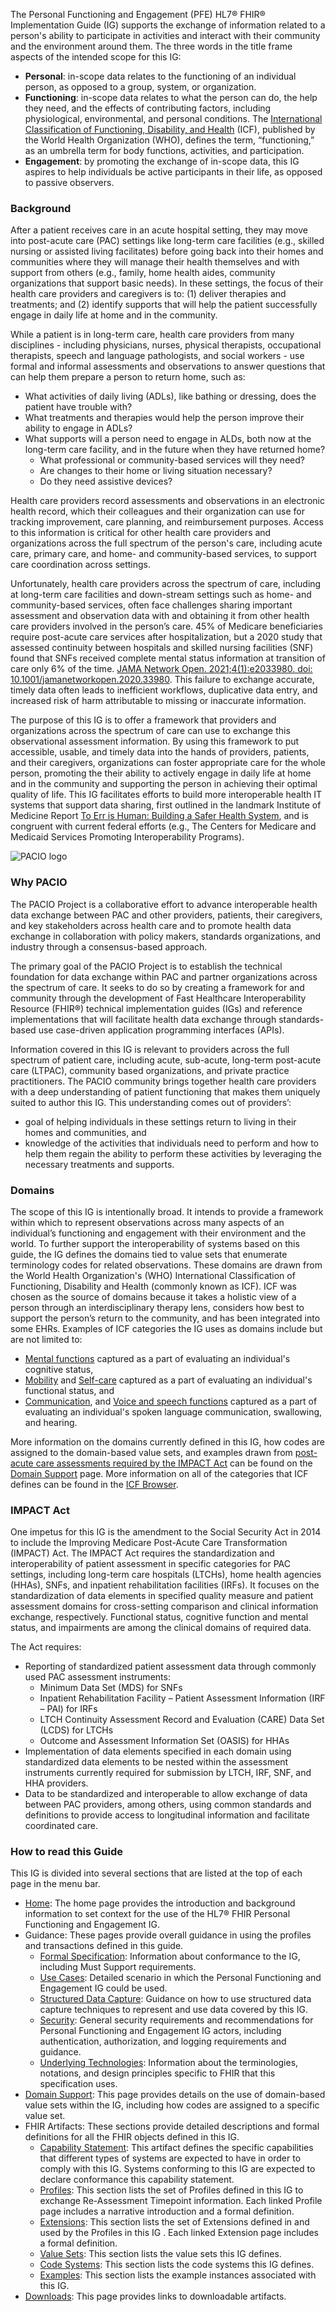 The Personal Functioning and Engagement (PFE) HL7® FHIR® Implementation Guide (IG) supports the exchange of information related to a person's ability to participate in activities and interact with their community and the environment around them. The three words in the title frame aspects of the intended scope for this IG:
- **Personal**: in-scope data relates to the functioning of an individual person, as opposed to a group, system, or organization.
- **Functioning**: in-scope data relates to what the person can do, the help they need, and the effects of contributing factors, including physiological, environmental, and personal conditions. The [International Classification of Functioning, Disability, and Health](https://www.who.int/standards/classifications/international-classification-of-functioning-disability-and-health) (ICF), published by the World Health Organization (WHO), defines the term, “functioning,” as an umbrella term for body functions, activities, and participation. 
- **Engagement**: by promoting the exchange of in-scope data, this IG aspires to help individuals be active participants in their life, as opposed to passive observers.

### Background

After a patient receives care in an acute hospital setting, they may move into post-acute care (PAC) settings like long-term care facilities (e.g., skilled nursing or assisted living facilitates) before going back into their homes and communities where they will manage their health themselves and with support from others (e.g., family, home health aides, community organizations that support basic needs). In these settings, the focus of their health care providers and caregivers is to: (1) deliver therapies and treatments; and (2) identify supports that will help the patient successfully engage in daily life at home and in the community.

While a patient is in long-term care, health care providers from many disciplines - including physicians, nurses, physical therapists, occupational therapists, speech and language pathologists, and social workers - use formal and informal assessments and observations to answer questions that can help them prepare a person to return home, such as:
- What activities of daily living (ADLs), like bathing or dressing, does the patient have trouble with?
- What treatments and therapies would help the person improve their ability to engage in ADLs?
- What supports will a person need to engage in ALDs, both now at the long-term care facility, and in the future when they have returned home?
    - What professional or community-based services will they need? 
    - Are changes to their home or living situation necessary?
    - Do they need assistive devices?

Health care providers record assessments and observations in an electronic health record, which their colleagues and their organization can use for tracking improvement, care planning, and reimbursement purposes. Access to this information is critical for other health care providers and organizations across the full spectrum of the person's care, including acute care, primary care, and home- and community-based services, to support care coordination across settings. 

Unfortunately, health care providers across the spectrum of care, including at long-term care facilities and down-stream settings such as home- and community-based services, often face challenges sharing important assessment and observation data with and obtaining it from other health care providers involved in the person’s care. 45% of Medicare beneficiaries require post-acute care services after hospitalization, but a 2020 study that assessed continuity between hospitals and skilled nursing facilities (SNF) found that SNFs received complete mental status information at transition of care only 6% of the time. [JAMA Network Open. 2021;4(1):e2033980. doi: 10.1001/jamanetworkopen.2020.33980](https://jamanetwork.com/journals/jamanetworkopen/fullarticle/2775075). This failure to exchange accurate, timely data often leads to inefficient workflows, duplicative data entry, and increased risk of harm attributable to missing or inaccurate information.

The purpose of this IG is to offer a framework that providers and organizations across the spectrum of care can use to exchange this observational assessment information. By using this framework to put accessible, usable, and timely data into the hands of providers, patients, and their caregivers, organizations can foster appropriate care for the whole person, promoting the their ability to actively engage in daily life at home and in the community and supporting the person in achieving their optimal quality of life. This IG facilitates efforts to build more interoperable health IT systems that support data sharing, first outlined in the landmark Institute of Medicine Report [To Err is Human: Building a Safer Health System](https://nap.nationalacademies.org/catalog/9728/to-err-is-human-building-a-safer-health-system), and is congruent with current federal efforts (e.g., The Centers for Medicare and Medicaid Services Promoting Interoperability Programs).

![PACIO logo](./pacio.png)

### Why PACIO

The PACIO Project is a collaborative effort to advance interoperable health data exchange between PAC and other providers, patients, their caregivers, and key stakeholders across health care and to promote health data exchange in collaboration with policy makers, standards organizations, and industry through a consensus-based approach.

The primary goal of the PACIO Project is to establish the technical foundation for data exchange within PAC and partner organizations across the spectrum of care. It seeks to do so by creating a framework for and community through the development of Fast Healthcare Interoperability Resource (FHIR®) technical implementation guides (IGs) and reference implementations that will facilitate health data exchange through standards-based use case-driven application programming interfaces (APIs).

Information covered in this IG is relevant to providers across the full spectrum of patient care, including acute, sub-acute, long-term post-acute care (LTPAC), community based organizations, and private practice practitioners. The PACIO community brings together health care providers with a deep understanding of patient functioning that makes them uniquely suited to author this IG. This understanding comes out of providers’:
- goal of helping individuals in these settings return to living in their homes and communities, and
- knowledge of the activities that individuals need to perform and how to help them regain the ability to perform these activities by leveraging the necessary treatments and supports.

### Domains

The scope of this IG is intentionally broad. It intends to provide a framework within which to represent observations across many aspects of an individual’s functioning and engagement with their environment and the world. To further support the interoperability of systems based on this guide, the IG defines the domains tied to value sets that enumerate terminology codes for related observations. These domains are drawn from the World Health Organization's (WHO) International Classification of Functioning, Disability and Health (commonly known as ICF). ICF was chosen as the source of domains because it takes a holistic view of a person through an interdisciplinary therapy lens, considers how best to support the person’s return to the community, and has been integrated into some EHRs. Examples of ICF categories the IG uses as domains include but are not limited to:
* [Mental functions](https://icd.who.int/dev11/l-icf/en#/http%3a%2f%2fid.who.int%2ficd%2fentity%2f1363559646) captured as a part of evaluating an individual's cognitive status,
* [Mobility](https://icd.who.int/dev11/l-icf/en#/http%3a%2f%2fid.who.int%2ficd%2fentity%2f2048203604) and [Self-care]( https://icd.who.int/dev11/l-icf/en#/http%3a%2f%2fid.who.int%2ficd%2fentity%2f1608009360) captured as a part of evaluating an individual's functional status, and
* [Communication](https://icd.who.int/dev11/l-icf/en#/http%3a%2f%2fid.who.int%2ficd%2fentity%2f1828012543), and [Voice and speech functions]( https://icd.who.int/dev11/l-icf/en#/http%3a%2f%2fid.who.int%2ficd%2fentity%2f388067588) captured as a part of evaluating an individual's spoken language communication, swallowing, and hearing.

More information on the domains currently defined in this IG, how codes are assigned to the domain-based value sets, and examples drawn from [post-acute care assessments required by the IMPACT Act](#impact-act) can be found on the [Domain Support](domains.html) page. More information on all of the categories that ICF defines can be found in the [ICF Browser](https://apps.who.int/classifications/icfbrowser/).

### IMPACT Act

One impetus for this IG is the amendment to the Social Security Act in 2014 to include the Improving Medicare Post-Acute Care Transformation (IMPACT) Act. The IMPACT Act requires the standardization and interoperability of patient assessment in specific categories for PAC settings, including long-term care hospitals (LTCHs), home health agencies (HHAs), SNFs, and inpatient rehabilitation facilities (IRFs). It focuses on the standardization of data elements in specified quality measure and patient assessment domains for cross-setting comparison and clinical information exchange, respectively. Functional status, cognitive function and mental status, and impairments are among the clinical domains of required data.

The Act requires:
* Reporting of standardized patient assessment data through commonly used PAC assessment instruments:
  * Minimum Data Set (MDS) for SNFs
  * Inpatient Rehabilitation Facility – Patient Assessment Information (IRF – PAI) for IRFs
  * LTCH Continuity Assessment Record and Evaluation (CARE) Data Set (LCDS) for LTCHs
  * Outcome and Assessment Information Set (OASIS) for HHAs
* Implementation of data elements specified in each domain using standardized data elements to be nested within the assessment instruments currently required for submission by LTCH, IRF, SNF, and HHA providers.
* Data to be standardized and interoperable to allow exchange of data between PAC providers, among others, using common standards and definitions to provide access to longitudinal information and facilitate coordinated care.

### How to read this Guide

This IG is divided into several sections that are listed at the top of each page in the menu bar.
- [Home](index.html): The home page provides the introduction and background information to set context for the use of the HL7® FHIR Personal Functioning and Engagement IG.
- Guidance: These pages provide overall guidance in using the profiles and transactions defined in this guide.
    - [Formal Specification](formal_specification.html): Information about conformance to the IG, including Must Support requirements.
    - [Use Cases](personal_functioning_and_engagement_use_case.html): Detailed scenario in which the Personal Functioning and Engagement IG could be used.
    - [Structured Data Capture](structured_data_capture.html): Guidance on how to use structured data capture techniques to represent and use data covered by this IG.
    - [Security](security_and_data_sharing.html): General security requirements and recommendations for Personal Functioning and Engagement IG actors, including authentication, authorization, and logging requirements and guidance.
    - [Underlying Technologies](underlying_technologies.html): Information about the terminologies, notations, and design principles specific to FHIR that this specification uses.
- [Domain Support](domains.html): This page provides details on the use of domain-based value sets within the IG, including how codes are assigned to a specific value set.
- FHIR Artifacts: These sections provide detailed descriptions and formal definitions for all the FHIR objects defined in this IG.
    - [Capability Statement](CapabilityStatement-pacio-pfe-cap.html): This artifact defines the specific capabilities that different types of systems are expected to have in order to comply with this IG. Systems conforming to this IG are expected to declare conformance this capability statement.
    - [Profiles](artifacts.html#2): This section lists the set of Profiles defined in this IG to exchange Re-Assessment Timepoint information. Each linked Profile page includes a narrative introduction and a formal definition.
    - [Extensions](artifacts.html#3): This section lists the set of Extensions defined in and used by the Profiles in this IG . Each linked Extension page includes a formal definition.
    - [Value Sets](artifacts.html#4): This section lists the value sets this IG defines.
    - [Code Systems](artifacts.html#5): This section lists the code systems this IG defines.
    - [Examples](artifacts.html#6): This section lists the example instances associated with this IG.
- [Downloads](downloads.html): This page provides links to downloadable artifacts.